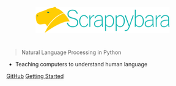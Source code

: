 <img
    src="./img/logo.svg"
    width="350"
    style="display: block; width: 350px; margin: auto; margin-bottom: 3em"
/>

> Natural Language Processing in Python

- Teaching computers to understand human language

[GitHub](https://github.com/ericperriard/scrappybara)
[Getting Started](../README.md)
